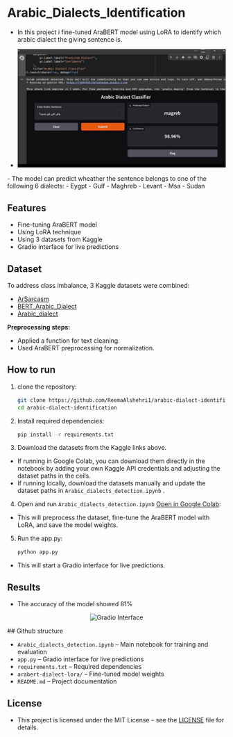 # Arabic_Dialects_Identification

- In this project i fine-tuned AraBERT model using LoRA to identify which arabic dialect the giving sentence is.
- <p align="center">
  <img src="images/interface.png" alt="Gradio Interface" width="600">
</p>
- The model can predict wheather the sentence belongs to one of the following 6 dialects:
 - Eygpt
 - Gulf
 - Maghreb
 - Levant
 - Msa
 - Sudan

## Features
- Fine-tuning AraBERT  model
- Using LoRA technique
- Using 3 datasets from Kaggle
- Gradio interface for live predictions

  
## Dataset
To address class imbalance, 3 Kaggle datasets were combined:
- [ArSarcasm](https://www.kaggle.com/datasets/hosammohammed/arabic-dataset)
- [BERT_Arabic_Dialect](https://www.kaggle.com/datasets/hanahelaly/bert-arabic-dialect)
- [Arabic_dialect](https://www.kaggle.com/datasets/waelshaher/arabic-dialect)

**Preprocessing steps:**
- Applied a function for text cleaning.
- Used AraBERT preprocessing for normalization.


## How to run
1. clone the repository:
   ```bash
   git clone https://github.com/ReemaAlshehri1/arabic-dialect-identification.git
   cd arabic-dialect-identification
2. Install required dependencies:
   ```bash
   pip install -r requirements.txt
3. Download the datasets from the Kaggle links above.
 - If running in Google Colab, you can download them directly in the notebook by adding your own Kaggle API credentials and adjusting the dataset paths in the cells.  
 - If running locally, download the datasets manually and update the dataset paths in `Arabic_dialects_detection.ipynb` .
4. Open and run `Arabic_dialects_detection.ipynb` [Open in Google Colab](https://colab.research.google.com/drive/1KHBzA0wFGzChpeecoelcJ3QByeQy9Yxd?usp=sharing):
 - This will preprocess the dataset, fine-tune the AraBERT model with LoRA, and save the model weights.
5. Run the app.py:
   ```bash
   python app.py
 - This will start a Gradio interface for live predictions.
   
## Results
- The accuracy of the model showed 81%
<p align="center">
  <img src="images/Accuracy.png" alt="Gradio Interface" width="600">
</p>
## Github structure

- `Arabic_dialects_detection.ipynb` – Main notebook for training and evaluation
- `app.py` – Gradio interface for live predictions
- `requirements.txt` – Required dependencies
- `arabert-dialect-lora/` – Fine-tuned model weights 
- `README.md` – Project documentation

## License

- This project is licensed under the MIT License – see the [LICENSE](LICENSE) file for details.

